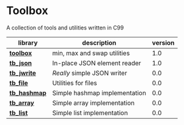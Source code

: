 # Toolbox

A collection of tools and utilities written in C99

| library | description | version
|---------|-------------|---------------
**[toolbox](toolbox.h)** | min, max and swap utilities | 1.0
**[tb_json](tb_json.h)** | In-place JSON element reader | 1.0
**[tb_jwrite](tb_jwrite.h)** | *Really* simple JSON writer | 0.0 
**[tb_file](tb_file.h)** | Utilities for files | 0.0  
**[tb_hashmap](tb_hashmap.h)** | Simple hashmap implementation | 0.0 
**[tb_array](tb_array.h)** | Simple array implementation | 0.0 
**[tb_list](tb_list.h)** | Simple list implementation | 0.0 

